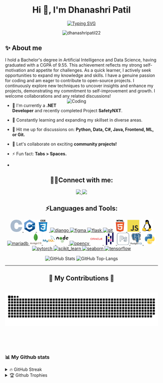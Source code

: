 <h1 align="center" color=#FF00FF>Hi 👋, I'm Dhanashri Patil</h1>

<p align="center">
  <a href="https://git.io/typing-svg"><img src="https://readme-typing-svg.demolab.com?font=Bungee+Spice&duration=2000&pause=1000&center=true&vCenter=true&random=false&width=435&lines=Data+Analyst;Python+Developer;Front-End+Developer;.Net+Developer;Open+Source+Enthusiast" alt="Typing SVG" /></a>
</p>
<p align="center"> <img src="https://komarev.com/ghpvc/?username=dhanashripatil22&label=Profile%20views&color=0e75b6&style=flat" alt="dhanashripatil22" /> </p>

<h2 align=""> ✨ About me </h2> 
I hold a Bachelor's degree in Artificial Intelligence and Data Science, having graduated with a CGPA of 9.55. This achievement reflects my strong self-motivation and appetite for challenges. As a quick learner, I actively seek opportunities to expand my knowledge and skills. I have a genuine passion for coding and am eager to contribute to open-source projects. I continuously explore new techniques to uncover insights and enhance my projects, demonstrating my commitment to self-improvement and growth. I welcome collaborations and any related discussions!
<img align="right" alt="Coding" width="300" src="https://startcoding.co.in/wp-content/uploads/2021/12/coding-for-kids.gif">

- 🔭 I'm currently a **.NET Developer** and recently completed Project **SafetyNXT**.

- 🌱 Constantly learning and expanding my skillset in diverse areas.

- 💬 Hit me up for discussions on: **Python, Data, C#, Java, Frontend, ML, or Git.**

- 👯 Let's collaborate on exciting **community projects!**

- ⚡ Fun fact: **Tabs > Spaces.**
- 

<h2 align="center">🤝🏻Connect with me:</h2>
<p align="center">
  <a href="https://linkedin.com/in/dhanashri-patil07">
   <img src="https://img.icons8.com/color/48/000000/linkedin.png"/>
  </a>
  <a href="mailto:dhanashripatil1607@gmail.com">
     <img src="https://img.icons8.com/color/48/000000/gmail.png"/>
  </a>
</p>

<h2 align="Center">⚡️Languages and Tools:</h2>
                  
<p align="center">
<p align="center"> <a href="https://www.cprogramming.com/" target="_blank" rel="noreferrer"> <img src="https://raw.githubusercontent.com/devicons/devicon/master/icons/c/c-original.svg" alt="c" width="40" height="40"/> </a> <a href="https://www.w3schools.com/cpp/" target="_blank" rel="noreferrer"> <img src="https://raw.githubusercontent.com/devicons/devicon/master/icons/cplusplus/cplusplus-original.svg" alt="cplusplus" width="40" height="40"/> </a> <a href="https://www.w3schools.com/css/" target="_blank" rel="noreferrer"> <img src="https://raw.githubusercontent.com/devicons/devicon/master/icons/css3/css3-original-wordmark.svg" alt="css3" width="40" height="40"/> </a> <a href="https://www.djangoproject.com/" target="_blank" rel="noreferrer"> <img src="https://cdn.worldvectorlogo.com/logos/django.svg" alt="django" width="40" height="40"/> </a> <a href="https://www.figma.com/" target="_blank" rel="noreferrer"> <img src="https://www.vectorlogo.zone/logos/figma/figma-icon.svg" alt="figma" width="40" height="40"/> </a> <a href="https://flask.palletsprojects.com/" target="_blank" rel="noreferrer"> <img src="https://www.vectorlogo.zone/logos/pocoo_flask/pocoo_flask-icon.svg" alt="flask" width="40" height="40"/> </a> <a href="https://git-scm.com/" target="_blank" rel="noreferrer"> <img src="https://www.vectorlogo.zone/logos/git-scm/git-scm-icon.svg" alt="git" width="40" height="40"/> </a> <a href="https://www.w3.org/html/" target="_blank" rel="noreferrer"> <img src="https://raw.githubusercontent.com/devicons/devicon/master/icons/html5/html5-original-wordmark.svg" alt="html5" width="40" height="40"/> </a> <a href="https://developer.mozilla.org/en-US/docs/Web/JavaScript" target="_blank" rel="noreferrer"> <img src="https://raw.githubusercontent.com/devicons/devicon/master/icons/javascript/javascript-original.svg" alt="javascript" width="40" height="40"/> </a> <a href="https://www.linux.org/" target="_blank" rel="noreferrer"> <img src="https://raw.githubusercontent.com/devicons/devicon/master/icons/linux/linux-original.svg" alt="linux" width="40" height="40"/> </a> <a href="https://mariadb.org/" target="_blank" rel="noreferrer"> <img src="https://www.vectorlogo.zone/logos/mariadb/mariadb-icon.svg" alt="mariadb" width="40" height="40"/> </a> <a href="https://www.mongodb.com/" target="_blank" rel="noreferrer"> <img src="https://raw.githubusercontent.com/devicons/devicon/master/icons/mongodb/mongodb-original-wordmark.svg" alt="mongodb" width="40" height="40"/> </a> <a href="https://www.mysql.com/" target="_blank" rel="noreferrer"> <img src="https://raw.githubusercontent.com/devicons/devicon/master/icons/mysql/mysql-original-wordmark.svg" alt="mysql" width="40" height="40"/> </a> <a href="https://nodejs.org" target="_blank" rel="noreferrer"> <img src="https://raw.githubusercontent.com/devicons/devicon/master/icons/nodejs/nodejs-original-wordmark.svg" alt="nodejs" width="40" height="40"/> </a> <a href="https://opencv.org/" target="_blank" rel="noreferrer"> <img src="https://www.vectorlogo.zone/logos/opencv/opencv-icon.svg" alt="opencv" width="40" height="40"/> </a> <a href="https://www.oracle.com/" target="_blank" rel="noreferrer"> <img src="https://raw.githubusercontent.com/devicons/devicon/master/icons/oracle/oracle-original.svg" alt="oracle" width="40" height="40"/> </a> <a href="https://pandas.pydata.org/" target="_blank" rel="noreferrer"> <img src="https://raw.githubusercontent.com/devicons/devicon/2ae2a900d2f041da66e950e4d48052658d850630/icons/pandas/pandas-original.svg" alt="pandas" width="40" height="40"/> </a> <a href="https://www.photoshop.com/en" target="_blank" rel="noreferrer"> <img src="https://raw.githubusercontent.com/devicons/devicon/master/icons/photoshop/photoshop-line.svg" alt="photoshop" width="40" height="40"/> </a> <a href="https://www.postgresql.org" target="_blank" rel="noreferrer"> <img src="https://raw.githubusercontent.com/devicons/devicon/master/icons/postgresql/postgresql-original-wordmark.svg" alt="postgresql" width="40" height="40"/> </a> <a href="https://www.python.org" target="_blank" rel="noreferrer"> <img src="https://raw.githubusercontent.com/devicons/devicon/master/icons/python/python-original.svg" alt="python" width="40" height="40"/> </a> <a href="https://pytorch.org/" target="_blank" rel="noreferrer"> <img src="https://www.vectorlogo.zone/logos/pytorch/pytorch-icon.svg" alt="pytorch" width="40" height="40"/> </a> <a href="https://scikit-learn.org/" target="_blank" rel="noreferrer"> <img src="https://upload.wikimedia.org/wikipedia/commons/0/05/Scikit_learn_logo_small.svg" alt="scikit_learn" width="40" height="40"/> </a> <a href="https://seaborn.pydata.org/" target="_blank" rel="noreferrer"> <img src="https://seaborn.pydata.org/_images/logo-mark-lightbg.svg" alt="seaborn" width="40" height="40"/> </a> <a href="https://www.tensorflow.org" target="_blank" rel="noreferrer"> <img src="https://www.vectorlogo.zone/logos/tensorflow/tensorflow-icon.svg" alt="tensorflow" width="40" height="40"/> </a> </p>



<p align="center">
<img src="https://github-readme-stats.vercel.app/api?username=dhanashripatil22&show_icons=true&theme=jolly" alt="GitHub Stats" align="center" width="48%" />
  <img src="https://github-readme-stats.vercel.app/api/top-langs/?username=dhanashripatil22&layout=compact&theme=jolly&langs_count=10" alt="GitHub Top-Langs" align="center" width="40%" />
 </p>
 
<hr>

<div align="center">
  <h2>🐍 My Contributions 🐍</h2>
  <br>
  <img alt="snake eating my contributions" src="https://raw.githubusercontent.com/salesp07/salesp07/output/github-contribution-grid-snake.svg" />
  
  <br/><br/><br/>
</div>

### 📊 My Github stats

<details>
  <summary>🔥 GitHub Streak</summary>
  <br/>
   <a href="https://github.com/coding-geek21/github-readme-streak-stats">
   <img title="🔥 Get streak stats for your profile at git.io/streak-stats" alt="Dhanashri's streak" src="https://github-readme-streak-stats.herokuapp.com/?user=dhanashripatil22&theme=jolly&hide_border=true"/>
  </a>
  <br/>
</details>                                                                          
<details>
   <summary>🏆 Github Trophies </summary>
   <br/>
  <img alt="Dhanashri's Activity Graph" src="https://github-profile-trophy.vercel.app/?username=dhanashripatil22&theme=monokai" />
</details>

